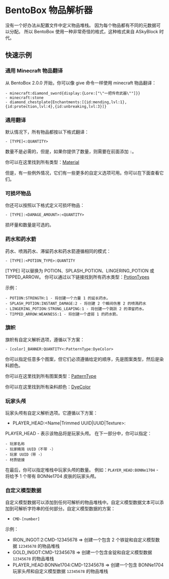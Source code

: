 # BentoBox 物品解析器

没有一个好办法从配置文件中定义物品堆栈。
因为每个物品都有不同的元数据可以分配。
所以 BentoBox 使用一种非常奇怪的格式，这种格式来自 ASkyBlock 时代。

## 快速示例

### 通用 Minecraft 物品翻译

从 BentoBox 2.0.0 开始，你可以像 give 命令一样使用 minecraft 物品翻译：

    - minecraft:diamond_sword{display:{Lore:["\"一把传奇武器\""]}} 
    - minecraft:stone
    - diamond_chestplate{Enchantments:[{id:mending,lvl:1},{id:protection,lvl:4},{id:unbreaking,lvl:3}]}

### 通用翻译

默认情况下，所有物品都按以下格式翻译：

    - [TYPE]<:QUANTITY>

数量不是必需的，但是，如果你提供了数量，则需要在前面添加 `:`。

你可以在这里找到所有类型：[Material](https://hub.spigotmc.org/javadocs/bukkit/org/bukkit/Material.html)

但是，有一些例外情况，它们有一些更多的自定义选项可用。你可以在下面查看它们。

### 可损坏物品

你还可以按照以下格式定义可损坏物品：

    - [TYPE]:<DAMAGE_AMOUNT>:<QUANTITY>

损坏量和数量是可选的。

### 药水和药水箭

药水、喷溅药水、滞留药水和药水箭遵循相同的模式：

    - [TYPE]:<POTION_TYPE>:QUANTITY

[TYPE] 可以替换为 POTION、SPLASH_POTION、LINGERING_POTION 或 TIPPED_ARROW。
你可以通过以下链接找到所有药水类型：[PotionTypes](https://hub.spigotmc.org/javadocs/spigot/org/bukkit/potion/PotionType.html)

示例：

    - POTION:STRENGTH:1 - 将创建一个力量 1 的延长药水。
    - SPLASH_POTION:INSTANT_DAMAGE:2 - 将创建 2 个瞬间伤害 2 的喷溅药水
    - LINGERING_POTION:STRONG_LEAPING:1 - 将创建一个跳跃 2 的滞留药水。
    - TIPPED_ARROW:WEAKNESS:1 - 将创建一个虚弱 1 的药水箭。

### 旗帜

旗帜有自定义解析选项，遵循以下方案：

    - [color]_BANNER:QUANTITY<:PatternType:DyeColor>

你可以指定任意多个图案，但它们必须遵循给定的顺序，先是图案类型，然后是染料颜色。

你可以在这里找到所有图案类型：[PatternType](https://hub.spigotmc.org/javadocs/spigot/org/bukkit/block/banner/PatternType.html)

你可以在这里找到所有染料颜色：[DyeColor](https://hub.spigotmc.org/javadocs/spigot/org/bukkit/DyeColor.html)

### 玩家头颅

玩家头颅有自定义解析选项。它遵循以下方案：

 - PLAYER_HEAD:<Name|Trimmed UUID|UUID|Texture>:<QUANTITY>

PLAYER_HEAD - 表示该物品将是玩家头颅。
在下一部分中，你可以指定：

    - 玩家名称
    - 玩家精简 UUID（不带 -）
    - 玩家 UUID（带 -）
    - 材质链接

在最后，你可以指定堆栈中玩家头颅的数量。
例如：`PLAYER_HEAD:BONNe1704` - 将给予 1 个带有 BONNe1704 皮肤的玩家头颅。

### 自定义模型数据

自定义模型数据可以添加到任何可解析的物品堆栈中。自定义模型数据文本可以添加到可解析字符串的任何部分。自定义模型数据的方案：

- `CMD-[number]`

示例：

- IRON_INGOT:2:CMD-12345678 => 创建一个包含 2 个铁锭和自定义模型数据 `12345678` 的物品堆栈
- GOLD_INGOT:CMD-12345678 => 创建一个包含金锭和自定义模型数据 `12345678` 的物品堆栈
- PLAYER_HEAD:BONNe1704:CMD-12345678 => 创建一个包含 BONNe1704 玩家头颅和自定义模型数据 `12345678` 的物品堆栈
